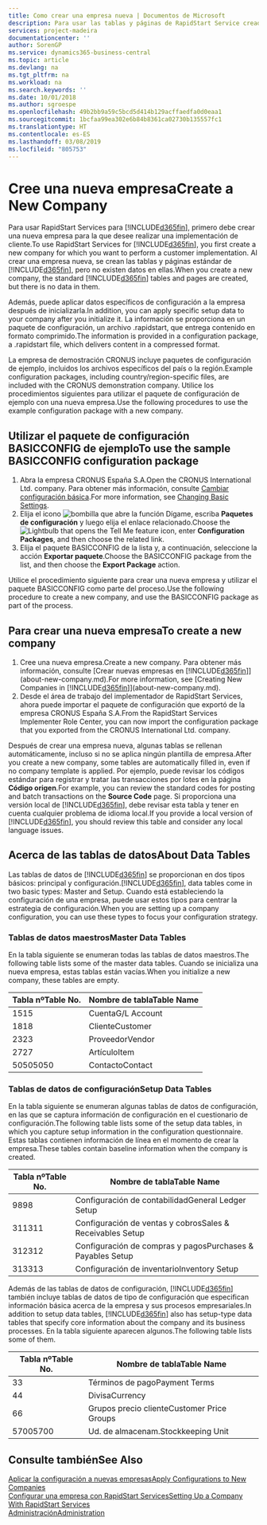```yaml
---
title: Como crear una empresa nueva | Documentos de Microsoft
description: Para usar las tablas y páginas de RapidStart Service creadas que no tienen datos.
services: project-madeira
documentationcenter: ''
author: SorenGP
ms.service: dynamics365-business-central
ms.topic: article
ms.devlang: na
ms.tgt_pltfrm: na
ms.workload: na
ms.search.keywords: ''
ms.date: 10/01/2018
ms.author: sgroespe
ms.openlocfilehash: 49b2bb9a59c5bcd5d414b129acffaedfa0d0eaa1
ms.sourcegitcommit: 1bcfaa99ea302e6b84b8361ca02730b135557fc1
ms.translationtype: HT
ms.contentlocale: es-ES
ms.lasthandoff: 03/08/2019
ms.locfileid: "805753"
---
```

# <a name="create-a-new-company"></a><span data-ttu-id="671af-103">Cree una nueva empresa</span><span class="sxs-lookup"><span data-stu-id="671af-103">Create a New Company</span></span>
<span data-ttu-id="671af-104">Para usar RapidStart Services para [!INCLUDE[d365fin](includes/d365fin_md.md)], primero debe crear una nueva empresa para la que desee realizar una implementación de cliente.</span><span class="sxs-lookup"><span data-stu-id="671af-104">To use RapidStart Services for [!INCLUDE[d365fin](includes/d365fin_md.md)], you first create a new company for which you want to perform a customer implementation.</span></span> <span data-ttu-id="671af-105">Al crear una empresa nueva, se crean las tablas y páginas estándar de [!INCLUDE[d365fin](includes/d365fin_md.md)], pero no existen datos en ellas.</span><span class="sxs-lookup"><span data-stu-id="671af-105">When you create a new company, the standard [!INCLUDE[d365fin](includes/d365fin_md.md)] tables and pages are created, but there is no data in them.</span></span>

<span data-ttu-id="671af-106">Además, puede aplicar datos específicos de configuración a la empresa después de inicializarla.</span><span class="sxs-lookup"><span data-stu-id="671af-106">In addition, you can apply specific setup data to your company after you initialize it.</span></span> <span data-ttu-id="671af-107">La información se proporciona en un paquete de configuración, un archivo .rapidstart, que entrega contenido en formato comprimido.</span><span class="sxs-lookup"><span data-stu-id="671af-107">The information is provided in a configuration package, a .rapidstart file, which delivers content in a compressed format.</span></span>  

<span data-ttu-id="671af-108">La empresa de demostración CRONUS incluye paquetes de configuración de ejemplo, incluidos los archivos específicos del país o la región.</span><span class="sxs-lookup"><span data-stu-id="671af-108">Example configuration packages, including country/region-specific files, are included with the CRONUS demonstration company.</span></span> <span data-ttu-id="671af-109">Utilice los procedimientos siguientes para utilizar el paquete de configuración de ejemplo con una nueva empresa.</span><span class="sxs-lookup"><span data-stu-id="671af-109">Use the following procedures to use the example configuration package with a new company.</span></span>  

## <a name="to-use-the-sample-basicconfig-configuration-package"></a><span data-ttu-id="671af-110">Utilizar el paquete de configuración BASICCONFIG de ejemplo</span><span class="sxs-lookup"><span data-stu-id="671af-110">To use the sample BASICCONFIG configuration package</span></span>  
1. <span data-ttu-id="671af-111">Abra la empresa CRONUS España S.A.</span><span class="sxs-lookup"><span data-stu-id="671af-111">Open the CRONUS International Ltd. company.</span></span> <span data-ttu-id="671af-112">Para obtener más información, consulte [Cambiar configuración básica](ui-change-basic-settings.md).</span><span class="sxs-lookup"><span data-stu-id="671af-112">For more information, see [Changing Basic Settings](ui-change-basic-settings.md).</span></span>
2. <span data-ttu-id="671af-113">Elija el icono ![bombilla que abre la función Dígame](media/ui-search/search_small.png "Dígame que desea hacer"), escriba **Paquetes de configuración** y luego elija el enlace relacionado.</span><span class="sxs-lookup"><span data-stu-id="671af-113">Choose the ![Lightbulb that opens the Tell Me feature](media/ui-search/search_small.png "Tell me what you want to do") icon, enter **Configuration Packages**, and then choose the related link.</span></span>  
3. <span data-ttu-id="671af-114">Elija el paquete BASICCONFIG de la lista y, a continuación, seleccione la acción **Exportar paquete**.</span><span class="sxs-lookup"><span data-stu-id="671af-114">Choose the BASICCONFIG package from the list, and then choose the **Export Package** action.</span></span>  

<span data-ttu-id="671af-115">Utilice el procedimiento siguiente para crear una nueva empresa y utilizar el paquete BASICCONFIG como parte del proceso.</span><span class="sxs-lookup"><span data-stu-id="671af-115">Use the following procedure to create a new company, and use the BASICCONFIG package as part of the process.</span></span>  

## <a name="to-create-a-new-company"></a><span data-ttu-id="671af-116">Para crear una nueva empresa</span><span class="sxs-lookup"><span data-stu-id="671af-116">To create a new company</span></span>  
1. <span data-ttu-id="671af-117">Cree una nueva empresa.</span><span class="sxs-lookup"><span data-stu-id="671af-117">Create a new company.</span></span> <span data-ttu-id="671af-118">Para obtener más información, consulte [Crear nuevas empresas en [!INCLUDE[d365fin](includes/d365fin_md.md)]](about-new-company.md).</span><span class="sxs-lookup"><span data-stu-id="671af-118">For more information, see [Creating New Companies in [!INCLUDE[d365fin](includes/d365fin_md.md)]](about-new-company.md).</span></span>
2. <span data-ttu-id="671af-119">Desde el área de trabajo del implementador de RapidStart Services, ahora puede importar el paquete de configuración que exportó de la empresa CRONUS España S.A.</span><span class="sxs-lookup"><span data-stu-id="671af-119">From the RapidStart Services Implementer Role Center, you can now import the configuration package that you exported from the CRONUS International Ltd. company.</span></span>

<span data-ttu-id="671af-120">Después de crear una empresa nueva, algunas tablas se rellenan automáticamente, incluso si no se aplica ningún plantilla de empresa.</span><span class="sxs-lookup"><span data-stu-id="671af-120">After you create a new company, some tables are automatically filled in, even if no company template is applied.</span></span> <span data-ttu-id="671af-121">Por ejemplo, puede revisar los códigos estándar para registrar y tratar las transacciones por lotes en la página **Código origen**.</span><span class="sxs-lookup"><span data-stu-id="671af-121">For example, you can review the standard codes for posting and batch transactions on the **Source Code** page.</span></span> <span data-ttu-id="671af-122">Si proporciona una versión local de [!INCLUDE[d365fin](includes/d365fin_md.md)], debe revisar esta tabla y tener en cuenta cualquier problema de idioma local.</span><span class="sxs-lookup"><span data-stu-id="671af-122">If you provide a local version of [!INCLUDE[d365fin](includes/d365fin_md.md)], you should review this table and consider any local language issues.</span></span>

## <a name="about-data-tables"></a><span data-ttu-id="671af-123">Acerca de las tablas de datos</span><span class="sxs-lookup"><span data-stu-id="671af-123">About Data Tables</span></span>
<span data-ttu-id="671af-124">Las tablas de datos de [!INCLUDE[d365fin](includes/d365fin_md.md)] se proporcionan en dos tipos básicos: principal y configuración.</span><span class="sxs-lookup"><span data-stu-id="671af-124">[!INCLUDE[d365fin](includes/d365fin_md.md)], data tables come in two basic types: Master and Setup.</span></span> <span data-ttu-id="671af-125">Cuando está estableciendo la configuración de una empresa, puede usar estos tipos para centrar la estrategia de configuración.</span><span class="sxs-lookup"><span data-stu-id="671af-125">When you are setting up a company configuration, you can use these types to focus your configuration strategy.</span></span>  

### <a name="master-data-tables"></a><span data-ttu-id="671af-126">Tablas de datos maestros</span><span class="sxs-lookup"><span data-stu-id="671af-126">Master Data Tables</span></span>  
<span data-ttu-id="671af-127">En la tabla siguiente se enumeran todas las tablas de datos maestros.</span><span class="sxs-lookup"><span data-stu-id="671af-127">The following table lists some of the master data tables.</span></span> <span data-ttu-id="671af-128">Cuando se inicializa una nueva empresa, estas tablas están vacías.</span><span class="sxs-lookup"><span data-stu-id="671af-128">When you initialize a new company, these tables are empty.</span></span>  

|<span data-ttu-id="671af-129">Tabla nº</span><span class="sxs-lookup"><span data-stu-id="671af-129">Table No.</span></span>|<span data-ttu-id="671af-130">Nombre de tabla</span><span class="sxs-lookup"><span data-stu-id="671af-130">Table Name</span></span>|  
|-------------------|--------------------|  
|<span data-ttu-id="671af-131">15</span><span class="sxs-lookup"><span data-stu-id="671af-131">15</span></span>|<span data-ttu-id="671af-132">Cuenta</span><span class="sxs-lookup"><span data-stu-id="671af-132">G/L Account</span></span>|  
|<span data-ttu-id="671af-133">18</span><span class="sxs-lookup"><span data-stu-id="671af-133">18</span></span>|<span data-ttu-id="671af-134">Cliente</span><span class="sxs-lookup"><span data-stu-id="671af-134">Customer</span></span>|  
|<span data-ttu-id="671af-135">23</span><span class="sxs-lookup"><span data-stu-id="671af-135">23</span></span>|<span data-ttu-id="671af-136">Proveedor</span><span class="sxs-lookup"><span data-stu-id="671af-136">Vendor</span></span>|  
|<span data-ttu-id="671af-137">27</span><span class="sxs-lookup"><span data-stu-id="671af-137">27</span></span>|<span data-ttu-id="671af-138">Artículo</span><span class="sxs-lookup"><span data-stu-id="671af-138">Item</span></span>|  
|<span data-ttu-id="671af-139">5050</span><span class="sxs-lookup"><span data-stu-id="671af-139">5050</span></span>|<span data-ttu-id="671af-140">Contacto</span><span class="sxs-lookup"><span data-stu-id="671af-140">Contact</span></span>|  

### <a name="setup-data-tables"></a><span data-ttu-id="671af-141">Tablas de datos de configuración</span><span class="sxs-lookup"><span data-stu-id="671af-141">Setup Data Tables</span></span>  
<span data-ttu-id="671af-142">En la tabla siguiente se enumeran algunas tablas de datos de configuración, en las que se captura información de configuración en el cuestionario de configuración.</span><span class="sxs-lookup"><span data-stu-id="671af-142">The following table lists some of the setup data tables, in which you capture setup information in the configuration questionnaire.</span></span> <span data-ttu-id="671af-143">Estas tablas contienen información de línea en el momento de crear la empresa.</span><span class="sxs-lookup"><span data-stu-id="671af-143">These tables contain baseline information when the company is created.</span></span>  

|<span data-ttu-id="671af-144">Tabla nº</span><span class="sxs-lookup"><span data-stu-id="671af-144">Table No.</span></span>|<span data-ttu-id="671af-145">Nombre de tabla</span><span class="sxs-lookup"><span data-stu-id="671af-145">Table Name</span></span>|  
|-------------------|--------------------|  
|<span data-ttu-id="671af-146">98</span><span class="sxs-lookup"><span data-stu-id="671af-146">98</span></span>|<span data-ttu-id="671af-147">Configuración de contabilidad</span><span class="sxs-lookup"><span data-stu-id="671af-147">General Ledger Setup</span></span>|  
|<span data-ttu-id="671af-148">311</span><span class="sxs-lookup"><span data-stu-id="671af-148">311</span></span>|<span data-ttu-id="671af-149">Configuración de ventas y cobros</span><span class="sxs-lookup"><span data-stu-id="671af-149">Sales & Receivables Setup</span></span>|  
|<span data-ttu-id="671af-150">312</span><span class="sxs-lookup"><span data-stu-id="671af-150">312</span></span>|<span data-ttu-id="671af-151">Configuración de compras y pagos</span><span class="sxs-lookup"><span data-stu-id="671af-151">Purchases & Payables Setup</span></span>|  
|<span data-ttu-id="671af-152">313</span><span class="sxs-lookup"><span data-stu-id="671af-152">313</span></span>|<span data-ttu-id="671af-153">Configuración de inventario</span><span class="sxs-lookup"><span data-stu-id="671af-153">Inventory Setup</span></span>|  

<span data-ttu-id="671af-154">Además de las tablas de datos de configuración, [!INCLUDE[d365fin](includes/d365fin_md.md)] también incluye tablas de datos de tipo de configuración que especifican información básica acerca de la empresa y sus procesos empresariales.</span><span class="sxs-lookup"><span data-stu-id="671af-154">In addition to setup data tables, [!INCLUDE[d365fin](includes/d365fin_md.md)] also has setup-type data tables that specify core information about the company and its business processes.</span></span> <span data-ttu-id="671af-155">En la tabla siguiente aparecen algunos.</span><span class="sxs-lookup"><span data-stu-id="671af-155">The following table lists some of them.</span></span>  

|<span data-ttu-id="671af-156">Tabla nº</span><span class="sxs-lookup"><span data-stu-id="671af-156">Table No.</span></span>|<span data-ttu-id="671af-157">Nombre de tabla</span><span class="sxs-lookup"><span data-stu-id="671af-157">Table Name</span></span>|  
|-------------------|--------------------|  
|<span data-ttu-id="671af-158">3</span><span class="sxs-lookup"><span data-stu-id="671af-158">3</span></span>|<span data-ttu-id="671af-159">Términos de pago</span><span class="sxs-lookup"><span data-stu-id="671af-159">Payment Terms</span></span>|  
|<span data-ttu-id="671af-160">4</span><span class="sxs-lookup"><span data-stu-id="671af-160">4</span></span>|<span data-ttu-id="671af-161">Divisa</span><span class="sxs-lookup"><span data-stu-id="671af-161">Currency</span></span>|  
|<span data-ttu-id="671af-162">6</span><span class="sxs-lookup"><span data-stu-id="671af-162">6</span></span>|<span data-ttu-id="671af-163">Grupos precio cliente</span><span class="sxs-lookup"><span data-stu-id="671af-163">Customer Price Groups</span></span>|  
|<span data-ttu-id="671af-164">5700</span><span class="sxs-lookup"><span data-stu-id="671af-164">5700</span></span>|<span data-ttu-id="671af-165">Ud. de almacenam.</span><span class="sxs-lookup"><span data-stu-id="671af-165">Stockkeeping Unit</span></span>|

  

## <a name="see-also"></a><span data-ttu-id="671af-166">Consulte también</span><span class="sxs-lookup"><span data-stu-id="671af-166">See Also</span></span>  
[<span data-ttu-id="671af-167">Aplicar la configuración a nuevas empresas</span><span class="sxs-lookup"><span data-stu-id="671af-167">Apply Configurations to New Companies</span></span>](admin-apply-configuration-to-new-companies.md)  
[<span data-ttu-id="671af-168">Configurar una empresa con RapidStart Services</span><span class="sxs-lookup"><span data-stu-id="671af-168">Setting Up a Company With RapidStart Services</span></span>](admin-set-up-a-company-with-rapidstart.md)  
[<span data-ttu-id="671af-169">Administración</span><span class="sxs-lookup"><span data-stu-id="671af-169">Administration</span></span>](admin-setup-and-administration.md)

